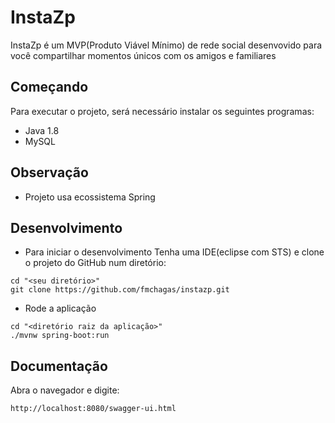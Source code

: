 # InstaZp
InstaZp é um MVP(Produto Viável Mínimo) de rede social desenvovido para você compartilhar momentos únicos com os amigos e familiares

## Começando
Para executar o projeto, será necessário instalar os seguintes programas:
* Java 1.8
* MySQL

## Observação
* Projeto usa ecossistema Spring

## Desenvolvimento

* Para iniciar o desenvolvimento Tenha uma IDE(eclipse com STS) e clone o projeto do GitHub num diretório:

```shell
cd "<seu diretório>"
git clone https://github.com/fmchagas/instazp.git
```

* Rode a aplicação
```shell
cd "<diretório raiz da aplicação>"
./mvnw spring-boot:run
```
## Documentação
Abra o navegador e digite:
```shell
http://localhost:8080/swagger-ui.html
```
